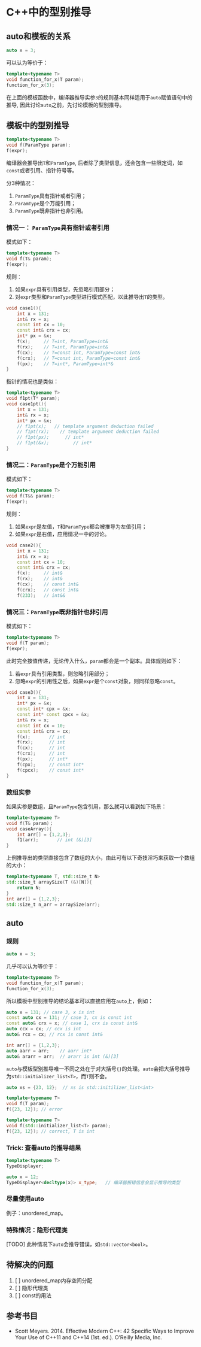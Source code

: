 # C++中的型别推导

## auto和模板的关系
```c++
auto x = 3;
```
可以认为等价于：
```c++
template<typename T>
void function_for_x(T param);
function_for_x(3);
```
在上面的模板函数中，编译器推导实参`3`的规则基本同样适用于`auto`赋值语句中的推导, 因此讨论`auto`之前，先讨论模板的型别推导。

## 模板中的型别推导 

```c++
template<typename T>
void f(ParamType param);
f(expr);
```
编译器会推导出`T`和`ParamType`, 后者除了类型信息，还会包含一些限定词，如`const`或者引用、指针符号等。

分3种情况：
1. `ParamType`具有指针或者引用；
2. `ParamType`是个万能引用；
3. `ParamType`既非指针也非引用。


### 情况一： `ParamType`具有指针或者引用
模式如下：
```c++
template<typename T>
void f(T& param);
f(expr);
```
规则：
1. 如果`expr`具有引用类型，先忽略引用部分；
2. 对`expr`类型和`ParamType`类型进行模式匹配，以此推导出`T`的类型。

```c++
void case1(){
    int x = 131;
    int& rx = x;
    const int cx = 10;
    const int& crx = cx;
    int* px = &x;
    f(x);     // T=int, ParamType=int&
    f(rx);    // T=int, ParamType=int&
    f(cx);    // T=const int, ParamType=const int&
    f(crx);   // T=const int, ParamType=const int&
    f(px);    // T=int*, ParamType=int*&
}
```
指针的情况也是类似：
```c++
template<typename T>
void f1pt(T* param);
void case1pt(){
    int x = 131;
    int& rx = x;
    int* px = &x;
    // f1pt(x);   // template argument deduction failed
    // f1pt(rx);    // template argument deduction failed
    // f1pt(px);      // int*
    // f1pt(&x);         // int*
}
```

### 情况二：`ParamType`是个万能引用
模式如下：
```c++
template<typename T>
void f(T&& param);
f(expr);
```
规则：
1. 如果`expr`是左值，`T`和`ParamType`都会被推导为左值引用；
2. 如果`expr`是右值，应用情况一中的讨论。

```c++
void case2(){
    int x = 131;
    int& rx = x;
    const int cx = 10;
    const int& crx = cx;
    f(x);     // int&
    f(rx);    // int&
    f(cx);    // const int&
    f(crx);   // const int&
    f(233);   // int&&
```

### 情况三：`ParamType`既非指针也非引用
模式如下：
```c++
template<typename T>
void f(T param);
f(expr);
```
此时完全按值传递，无论传入什么，`param`都会是一个副本。具体规则如下：
1. 若`expr`具有引用类型，则忽略引用部分；
2. 忽略`expr`的引用性之后，如果`expr`是个`const`对象，则同样忽略`const`。
```c++
void case3(){
    int x = 131;
    int* px = &x;
    const int* cpx = &x;
    const int* const cpcx = &x;
    int& rx = x;
    const int cx = 10;
    const int& crx = cx;
    f(x);       // int
    f(rx);      // int
    f(cx);      // int
    f(crx);     // int
    f(px);      // int*
    f(cpx);     // const int*
    f(cpcx);    // const int*
}
```

### 数组实参
如果实参是数组，且`ParamType`包含引用，那么就可以看到如下场景：
```c++
template<typename T>
void f(T& param)；
void caseArray(){
    int arr[] = {1,2,3};
    f1(arr);       // int (&)[3]
}
```
上例推导出的类型直接包含了数组的大小，由此可有以下奇技淫巧来获取一个数组的大小：

```c++
template<typename T, std::size_t N>
std::size_t arraySize(T (&)[N]){
    return N;
}
int arr[] = {1,2,3};
std::size_t n_arr = arraySize(arr);
```

## auto
### 规则
```c++
auto x = 3;
```
几乎可以认为等价于：
```c++
template<typename T>
void function_for_x(T param);
function_for_x(3);
```
所以模板中型别推导的结论基本可以直接应用在`auto`上，例如：
```c++
auto x = 131; // case 3, x is int
const auto cx = 131; // case 3, cx is const int
const auto& crx = x; // case 1, crx is const int&
auto ccx = cx; // ccx is int
auto& rcx = cx; // rcx is const int&

int arr[] = {1,2,3};
auto aarr = arr;    // aarr int*
auto& ararr = arr;  // ararr is int (&)[3]
```

`auto`与模板型别推导唯一不同之处在于对大括号`{}`的处理。`auto`会把大括号推导为`std::initializer_list<T>`，而`T`则不会。
```c++
auto xs = {23, 12};  // xs is std::initilizer_list<int>

template<typename T>
void f(T param);
f({23, 12}); // error

template<typename T>
void f(std::initializer_list<T> param);
f({23, 12}); // correct, T is int
```

### Trick: 查看auto的推导结果
```c++
template<typename T>
TypeDisplayer;

auto x = 12;
TypeDisplayer<decltype(x)> x_type;   // 编译器报错信息会显示推导的类型
```
### 尽量使用auto
例子：unordered_map。


### 特殊情况：隐形代理类
[TODO] 此种情况下`auto`会推导错误，如`std::vector<bool>`。

## 待解决的问题
1. [ ] unordered_map内存空间分配
2. [ ] 隐形代理类
3. [ ] const的用法

## 参考书目
* Scott Meyers. 2014. Effective Modern C++: 42 Specific Ways to Improve Your Use of C++11 and C++14 (1st. ed.). O’Reilly Media, Inc.
